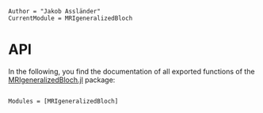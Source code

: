 ```@meta
Author = "Jakob Assländer"
CurrentModule = MRIgeneralizedBloch
```

# API

In the following, you find the documentation of all exported functions of the [MRIgeneralizedBloch.jl](https://github.com/JakobAsslaender/MRIgeneralizedBloch.jl) package:

```@index
```

```@autodocs
Modules = [MRIgeneralizedBloch]
```
